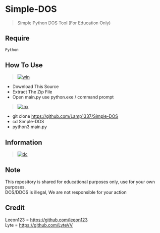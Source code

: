 # Simple-DOS
> Simple Python DOS Tool (For Education Only)

## Require
```bash
Python
```

## How To Use
> [![win](https://img.shields.io/badge/windows-0078D6?style=for-the-badge&logo=windows&logoColor=white)](https://github.com/Lamp1337)
  - Download This Source
  - Extract The Zip File
  - Open main.py use python.exe / command prompt

> [![lnx](https://img.shields.io/badge/linux-0078D6?style=for-the-badge&logo=linux&logoColor=white)](https://github.com/Lamp1337)
  - git clone https://github.com/Lamp1337/Simple-DOS
  - cd Simple-DOS
  - python3 main.py
  
## Information
> [![dc](https://img.shields.io/badge/Discord-7289DA?style=for-the-badge&logo=discord&logoColor=white)](https://discordapp.com/users/885830821704003614/)

## Note
This repository is shared for educational purposes only, use for your own purposes.
<br>
DOS/DDOS is illegal, We are not responsible for your action

## Credit
Leeon123 = https://github.com/leeon123
<br>
Lyte = https://github.com/LyteVV
